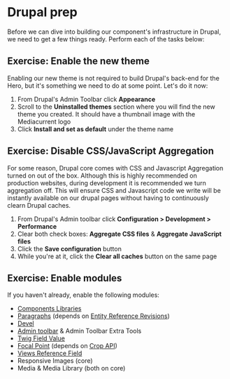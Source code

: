 # Drupal prep

Before we can dive into building our component's infrastructure in Drupal, we need to get a few things ready. Perform each of the tasks below:

## Exercise: Enable the new theme

Enabling our new theme is not required to build Drupal's back-end for the Hero, but it's something we need to do at some point. Let's do it now:

1. From Drupal's Admin Toolbar click **Appearance**
2. Scroll to the **Uninstalled themes** section where you will find the new theme you created.  It should have a thumbnail image with the Mediacurrent logo
3. Click **Install and set as default** under the theme name

## Exercise: Disable CSS/JavaScript Aggregation

For some reason, Drupal core comes with CSS and Javascript Aggregation turned on out of the box. Although this is highly recommended on production websites, during development it is recommended we turn aggregation off. This will ensure CSS and Javascript code we write will be instantly available on our drupal pages without having to continuously clearn Drupal caches.

1. From Drupal's Admin toolbar click **Configuration > Development > Performance**
2. Clear both check boxes: **Aggregate CSS files** & **Aggregate JavaScript files**
3. Click the **Save configuration** button
4. While you're at it, click the **Clear all caches** button on the same page

## Exercise: Enable modules

If you haven't already, enable the following modules:

* [Components Libraries](https://www.drupal.org/project/components)
* [Paragraphs](https://www.drupal.org/project/paragraphs) (depends on [Entity Reference Revisions](https://www.drupal.org/project/entity_reference_revisions))
* [Devel](https://www.drupal.org/project/devel)
* [Admin toolbar](https://www.drupal.org/project/admin_toolbar) & Admin Toolbar Extra Tools
* [Twig Field Value](https://www.drupal.org/project/twig_field_value)
* [Focal Point](https://www.drupal.org/project/focal_point) (depends on [Crop API](https://www.drupal.org/project/crop))
* [Views Reference Field](https://www.drupal.org/project/viewsreference)
* Responsive Images (core)
* Media & Media Library (both on core)
